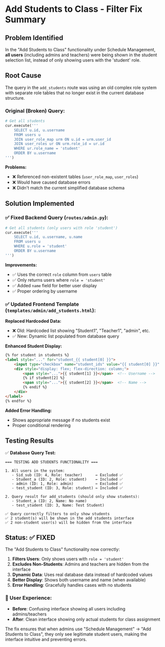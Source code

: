 # Add Students to Class - Filter Fix Summary

## Problem Identified
In the "Add Students to Class" functionality under Schedule Management, **all users** (including admins and teachers) were being shown in the student selection list, instead of only showing users with the 'student' role.

## Root Cause
The query in the `add_students` route was using an old complex role system with separate role tables that no longer exist in the current database structure.

### Original (Broken) Query:
```python
# Get all students
cur.execute('''
    SELECT u.id, u.username
    FROM users u
    JOIN user_role_map urm ON u.id = urm.user_id
    JOIN user_roles ur ON urm.role_id = ur.id
    WHERE ur.role_name = 'student'
    ORDER BY u.username
''')
```

**Problems:**
- ❌ Referenced non-existent tables (`user_role_map`, `user_roles`)
- ❌ Would have caused database errors
- ❌ Didn't match the current simplified database schema

## Solution Implemented

### ✅ Fixed Backend Query (`routes/admin.py`):
```python
# Get all students (only users with role 'student')
cur.execute('''
    SELECT u.id, u.username, u.name
    FROM users u
    WHERE u.role = 'student'
    ORDER BY u.username
''')
```

**Improvements:**
- ✅ Uses the correct `role` column from `users` table
- ✅ Only returns users where `role = 'student'`
- ✅ Added `name` field for better user display
- ✅ Proper ordering by username

### ✅ Updated Frontend Template (`templates/admin/add_students.html`):

**Replaced Hardcoded Data:**
- ❌ Old: Hardcoded list showing "Student1", "Teacher1", "admin", etc.
- ✅ New: Dynamic list populated from database query

**Enhanced Student Display:**
```html
{% for student in students %}
<label style="..." for="student_{{ student[0] }}">
    <input type="checkbox" name="student_ids" value="{{ student[0] }}" ...>
    <div style="display: flex; flex-direction: column;">
        <span style="...">{{ student[1] }}</span>  <!-- Username -->
        {% if student[2] %}
        <span style="...">{{ student[2] }}</span>  <!-- Name -->
        {% endif %}
    </div>
</label>
{% endfor %}
```

**Added Error Handling:**
- Shows appropriate message if no students exist
- Proper conditional rendering

## Testing Results

✅ **Database Query Test:**
```
=== TESTING ADD STUDENTS FUNCTIONALITY ===

1. All users in the system:
   - Sid_sub (ID: 4, Role: teacher)      ← Excluded ✅
   - Student_a (ID: 2, Role: student)    ← Included ✅
   - admin (ID: 1, Role: admin)          ← Excluded ✅
   - test_student (ID: 3, Role: student) ← Included ✅

2. Query result for add_students (should only show students):
   - Student_a (ID: 2, Name: No name)
   - test_student (ID: 3, Name: Test Student)

✅ Query correctly filters to only show students
✅ 2 student(s) will be shown in the add students interface
✅ 2 non-student user(s) will be hidden from the interface
```

## Status: ✅ **FIXED**

The "Add Students to Class" functionality now correctly:

1. **Filters Users**: Only shows users with `role = 'student'`
2. **Excludes Non-Students**: Admins and teachers are hidden from the interface
3. **Dynamic Data**: Uses real database data instead of hardcoded values
4. **Better Display**: Shows both username and name (when available)
5. **Error Handling**: Gracefully handles cases with no students

### 🎯 User Experience:
- **Before**: Confusing interface showing all users including admins/teachers
- **After**: Clean interface showing only actual students for class assignment

The fix ensures that when admins use "Schedule Management" → "Add Students to Class", they only see legitimate student users, making the interface intuitive and preventing errors.
